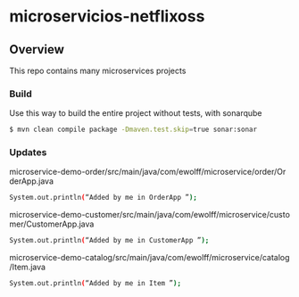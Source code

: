 # microservicios-netflixoss

## Overview

This repo contains many microservices projects

### Build
Use this way to build the entire project without tests, with sonarqube

```bash
$ mvn clean compile package -Dmaven.test.skip=true sonar:sonar
```

### Updates
microservice-demo-order/src/main/java/com/ewolff/microservice/order/Or
derApp.java

```bash
System.out.println(“Added by me in OrderApp ”);
```

microservice-demo-customer/src/main/java/com/ewolff/microservice/custo
mer/CustomerApp.java

```bash
System.out.println(“Added by me in CustomerApp ”);
```

microservice-demo-catalog/src/main/java/com/ewolff/microservice/catalog
/Item.java

```bash
System.out.println(“Added by me in Item ”);
```

